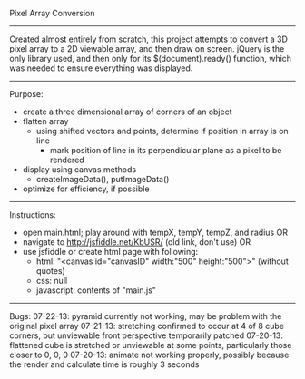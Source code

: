 Pixel Array Conversion

----------------------------------------------------------------------------------------------------

Created almost entirely from scratch, this project attempts to convert a 3D pixel array to a 2D viewable array, and then draw on screen. jQuery is the only library used, and then only for its $(document).ready() function, which was needed to ensure everything was displayed.

----------------------------------------------------------------------------------------------------

Purpose:
- create a three dimensional array of corners of an object
- flatten array
	- using shifted vectors and points, determine if position in array is on line
		- mark position of line in its perpendicular plane as a pixel to be rendered
- display using canvas methods
	- createImageData(), putImageData()
- optimize for efficiency, if possible

----------------------------------------------------------------------------------------------------

Instructions:
- open main.html; play around with tempX, tempY, tempZ, and radius OR
- navigate to http://jsfiddle.net/KbUSR/ (old link, don't use) OR
- use jsfiddle or create html page with following:
	- html: "<canvas id="canvasID" width:"500" height:"500"></canvas>" (without quotes)
	- css: null
	- javascript: contents of "main.js"

----------------------------------------------------------------------------------------------------

Bugs:
07-22-13: pyramid currently not working, may be problem with the original pixel array
07-21-13: stretching confirmed to occur at 4 of 8 cube corners, but unviewable front perspective temporarily patched
07-20-13: flattened cube is stretched or unviewable at some points, particularly those closer to 0, 0, 0
07-20-13: animate not working properly, possibly because the render and calculate time is roughly 3 seconds